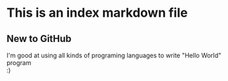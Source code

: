 # This is an index markdown file

## New to GitHub

I'm good at using all kinds of programing languages to write "Hello World" program  
:)  
